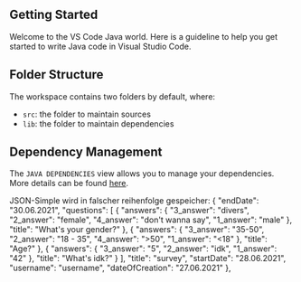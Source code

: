 ## Getting Started

Welcome to the VS Code Java world. Here is a guideline to help you get started to write Java code in Visual Studio Code.

## Folder Structure

The workspace contains two folders by default, where:

- `src`: the folder to maintain sources
- `lib`: the folder to maintain dependencies

## Dependency Management

The `JAVA DEPENDENCIES` view allows you to manage your dependencies. More details can be found [here](https://github.com/microsoft/vscode-java-pack/blob/master/release-notes/v0.9.0.md#work-with-jar-files-directly).

<!-- ## Regex
Ich wollte in meinem Regex auch äöüß erlauben jedoch hat meine Entwikclungumgebung äöü direkt nicht wahrgenommen.  -->
JSON-Simple
wird in falscher reihenfolge gespeicher:
{
        "endDate": "30.06.2021",
        "questions": [
            {
                "answers": {
                    "3_answer": "divers",
                    "2_answer": "female",
                    "4_answer": "don't wanna say",
                    "1_answer": "male"
                },
                "title": "What's your gender?"
            },
            {
                "answers": {
                    "3_answer": "35-50",
                    "2_answer": "18 - 35",
                    "4_answer": ">50",
                    "1_answer": "<18"
                },
                "title": "Age?"
            },
            {
                "answers": {
                    "3_answer": "5",
                    "2_answer": "idk",
                    "1_answer": "42"
                },
                "title": "What's idk?"
            }
        ],
        "title": "survey",
        "startDate": "28.06.2021",
        "username": "username",
        "dateOfCreation": "27.06.2021"
    },
